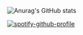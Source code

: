 ![Anurag's GitHub stats](https://github-readme-stats.vercel.app/api?username=anuraghazra&show_icons=true&theme=cobalt)

[![spotify-github-profile](https://spotify-github-profile.vercel.app/api/view?uid=gamertagbaggio&cover_image=true&theme=novatorem&bar_color=9900ff&bar_color_cover=false)](https://spotify-github-profile.vercel.app/api/view?uid=gamertagbaggio&redirect=true)
